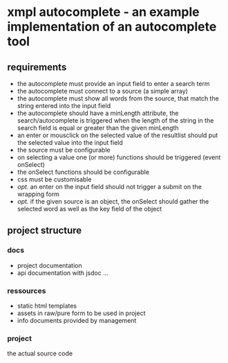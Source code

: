 # xmpl autocomplete - an example implementation of an autocomplete tool

## requirements

- the autocomplete must provide an input field to enter a search term
- the autocomplete must connect to a source (a simple array)
- the autocomplete must show all words from the source, that match the string entered into the input field
- the autocomplete should have a minLength attribute, the search/autocomplete is triggered when the length of the string in
  the search field is equal or greater than the given minLength
- an enter or mousclick on the selected value of the resultlist should
  put the selected value into the input field
- the source must be configurable
- on selecting a value one (or more) functions should be triggered (event onSelect)
- the onSelect functions should be configurable
- css must be customisable
- _opt._ an enter on the input field should not trigger a submit on the wrapping form
- _opt._ if the given source is an object, the onSelect should gather the selected word as well as the key field of the object

## project structure

### docs

- project documentation
- api documentation with jsdoc ...

### ressources

- static html templates
- assets in raw/pure form to be used in project
- info documents provided by management

### project

the actual source code
